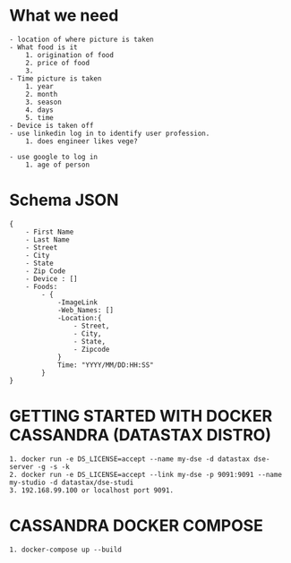 # What we need
    - location of where picture is taken
    - What food is it
        1. origination of food
        2. price of food
        3. 
    - Time picture is taken
        1. year
        2. month
        3. season
        4. days
        5. time
    - Device is taken off
    - use linkedin log in to identify user profession.
        1. does engineer likes vege?
        
    - use google to log in
        1. age of person

# Schema JSON
    {
        - First Name
        - Last Name
        - Street
        - City
        - State
        - Zip Code
        - Device : []
        - Foods:
            - {
                -ImageLink
                -Web_Names: []
                -Location:{
                    - Street,
                    - City,
                    - State,
                    - Zipcode
                }
                Time: "YYYY/MM/DD:HH:SS"
            }
    }

# GETTING STARTED WITH DOCKER CASSANDRA (DATASTAX DISTRO)
    1. docker run -e DS_LICENSE=accept --name my-dse -d datastax dse-server -g -s -k
    2. docker run -e DS_LICENSE=accept --link my-dse -p 9091:9091 --name my-studio -d datastax/dse-studi
    3. 192.168.99.100 or localhost port 9091.

# CASSANDRA DOCKER COMPOSE
    1. docker-compose up --build